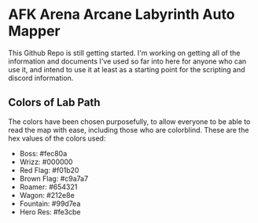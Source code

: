 # AFK Arena Arcane Labyrinth Auto Mapper

This Github Repo is still getting started. I'm working on getting all of the information and documents I've used so far into here for anyone who can use it, and intend to use it at least as a starting point for the scripting and discord information.

## Colors of Lab Path

The colors have been chosen purposefully, to allow everyone to be able to read the map with ease, including those who are colorblind. These are the hex values of the colors used:

- Boss: #fec80a
- Wrizz: #000000
- Red Flag: #f01b20
- Brown Flag: #c9a7a7
- Roamer: #654321
- Wagon: #212e8e
- Fountain: #99d7ea
- Hero Res: #fe3cbe
